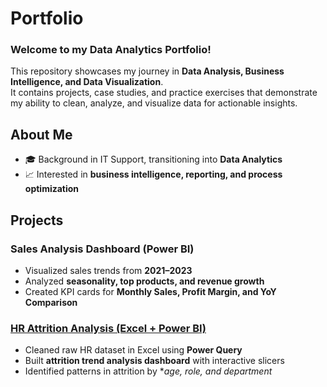 # Portfolio

### Welcome to my **Data Analytics Portfolio**!  
This repository showcases my journey in **Data Analysis, Business Intelligence, and Data Visualization**.  
It contains projects, case studies, and practice exercises that demonstrate my ability to clean, analyze, and visualize data for actionable insights.  



## About Me
- 🎓 Background in IT Support, transitioning into **Data Analytics**  
- 📈 Interested in **business intelligence, reporting, and process optimization**



## Projects

### **Sales Analysis Dashboard (Power BI)**
- Visualized sales trends from **2021–2023**  
- Analyzed **seasonality, top products, and revenue growth**  
- Created KPI cards for **Monthly Sales, Profit Margin, and YoY Comparison**

### [HR Attrition Analysis (Excel + Power BI)](https://meghana-ps07.github.io/HR_Atrrition_Analysis_Project_Meghana_PS/)
- Cleaned raw HR dataset in Excel using **Power Query**  
- Built **attrition trend analysis dashboard** with interactive slicers  
- Identified patterns in attrition by **age, role, and department*
